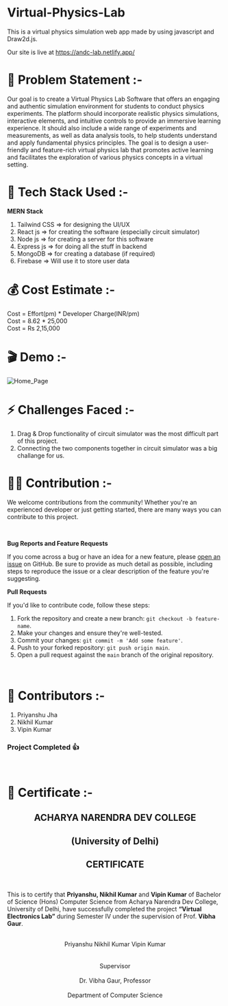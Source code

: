 # Virtual-Physics-Lab

This is a virtual physics simulation web app made by using javascript and Draw2d.js.

Our site is live at https://andc-lab.netlify.app/

# 🎯 Problem Statement :-

<p>Our goal is to create a Virtual Physics Lab Software that offers an engaging and authentic simulation environment for students to conduct physics experiments. The platform should incorporate realistic physics simulations, interactive elements, and intuitive controls to provide an immersive learning experience. It should also include a wide range of experiments and measurements, as well as data analysis tools, to help students understand and apply fundamental physics principles. The goal is to design a user-friendly and feature-rich virtual physics lab that promotes active learning and facilitates the exploration of various physics concepts in a virtual setting.</p>

# 🔧 Tech Stack Used :-

<strong>MERN Stack</strong>
<ol>
<li>Tailwind CSS => for designing the UI/UX</li>
<li>React js => for creating the software (especially circuit simulator)</li>
<li>Node js => for creating a server for this software</li>
<li>Express js => for doing all the stuff in backend</li>
<li>MongoDB => for creating a database (if required)</li>
<li>Firebase => Will use it to store user data</lo>
</ol>


# 💰 Cost Estimate :-

Cost = Effort(pm) * Developer Charge(INR/pm)
<br>
Cost = 8.62 * 25,000
<br>
Cost = Rs 2,15,000

#  🎬 Demo :-

![Home_Page](output.png)

# ⚡ Challenges Faced :-

<ol>
<li>Drag & Drop functionality of circuit simulator was the most difficult part of this project.</li>
<li>Connecting the two components together in circuit simulator was a big challange for us.</li>
</ol>

# 🤝🏻 Contribution :-
<p>We welcome contributions from the community! Whether you're an experienced developer or just getting started, there are many ways you can contribute to this project.</p><br>

**Bug Reports and Feature Requests**

If you come across a bug or have an idea for a new feature, please [open an issue](https://github.com/astrodeveloper1010/virtual-physics-lab/issues) on GitHub. Be sure to provide as much detail as possible, including steps to reproduce the issue or a clear description of the feature you're suggesting.

**Pull Requests**

If you'd like to contribute code, follow these steps:

1. Fork the repository and create a new branch: `git checkout -b feature-name`.
2. Make your changes and ensure they're well-tested.
3. Commit your changes: `git commit -m 'Add some feature'`.
4. Push to your forked repository: `git push origin main`.
5. Open a pull request against the `main` branch of the original repository.

<br>

# 👥 Contributors :-

<ol>
<li>Priyanshu Jha</li>
<li>Nikhil Kumar</li>
<li>Vipin Kumar</li>
</ol>

<h3>Project Completed 👍</h3>

<br>

# 📃 Certificate :-

<center><h2>ACHARYA NARENDRA DEV COLLEGE</h2></center>
<center><h2>(University of Delhi)</h2></center>

<center><h2>CERTIFICATE</h2></center>
<br>
<p>This is to certify that <strong>Priyanshu, Nikhil Kumar</strong> and <strong>Vipin Kumar</strong> of Bachelor of Science (Hons)
Computer Science from Acharya Narendra Dev College, University of Delhi, have successfully
completed the project <strong>“Virtual Electronics Lab”</strong> during Semester IV under the supervision of Prof.
<strong>Vibha Gaur</strong>.</p>
  <br>
<center>Priyanshu Nikhil Kumar Vipin Kumar</center>
<br>
<br>

<center>Supervisor<center>
  <br>
<center>Dr. Vibha Gaur, Professor</center>
  <br>
<center>Department of Computer Science</center>
